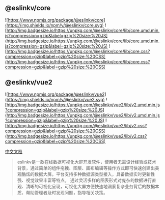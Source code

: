 ## @eslinkv/core
![https://www.npmjs.org/package/@eslinkv/core](https://img.shields.io/npm/v/@eslinkv/core.svg)
![http://img.badgesize.io/https://unpkg.com/@eslinkv/core/lib/core.umd.min.js?compression=gzip&label=gzip%20size:%20JS](http://img.badgesize.io/https://unpkg.com/@eslinkv/core/lib/core.umd.min.js?compression=gzip&label=gzip%20size:%20JS)
![http://img.badgesize.io/https://unpkg.com/@eslinkv/core/lib/core.css?compression=gzip&label=gzip%20size:%20CSS](http://img.badgesize.io/https://unpkg.com/@eslinkv/core/lib/core.css?compression=gzip&label=gzip%20size:%20CSS)

## @eslinkv/vue2
![https://www.npmjs.org/package/@eslinkv/vue2](https://img.shields.io/npm/v/@eslinkv/vue2.svg)
![http://img.badgesize.io/https://unpkg.com/@eslinkv/vue2/lib/v2.umd.min.js?compression=gzip&label=gzip%20size:%20JS](http://img.badgesize.io/https://unpkg.com/@eslinkv/vue2/lib/v2.umd.min.js?compression=gzip&label=gzip%20size:%20JS)
![http://img.badgesize.io/https://unpkg.com/@eslinkv/vue2/lib/v2.css?compression=gzip&label=gzip%20size:%20CSS](http://img.badgesize.io/https://unpkg.com/@eslinkv/vue2/lib/v2.css?compression=gzip&label=gzip%20size:%20CSS)

[中文文档](http://eslinkv.eslink.cc/help/HowToUseMarket)

> eslinkv是一款在线数据可视化大屏开发软件，使用者无需设计经验或技术背景，通过简单的组件拖拽、图层、画布编辑等操作方式即可快速创建出美观酷炫的数据大屏。平台支持多种数据源类型接入，具备数据实时更新性强、视觉效果丰富等特点。
通过灵活多样的图表形式对庞杂的数据进行直观、清晰的可视化呈现，可视化大屏方便快速地洞察复杂业务背后的数据本质，帮助管理者及时发现问题，指导相关决策。
